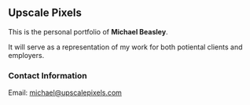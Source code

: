 ## Upscale Pixels
This is the personal portfolio of **Michael Beasley**.

It will serve as a representation of my work for both potiental clients
and employers.

### Contact Information
Email: michael@upscalepixels.com